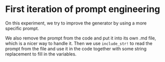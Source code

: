 # First iteration of prompt engineering

On this experiment, we try to improve the generator by using a more specific prompt.

We also remove the prompt from the code and put it into its own .md file, which is a nicer way to handle it. Then we use `include_str!` to read the prompt from the file and use it in the code together with some string replacement to fill in the variables.
